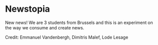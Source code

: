 Newstopia
=========

New news!
We are 3 students from Brussels and this is an experiment on the way we consume and create news.

Credit:
Emmanuel Vandenbergh,
Dimitris Malef,
Lode Lesage
